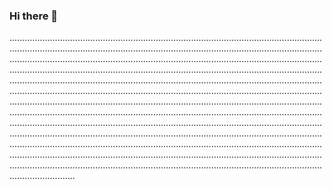 ### Hi there 👋

......................................................................................................................................................................................................................................................................................................................................................................................................................................................................................................................................................................................................................................................................................................................................................................................................................................................................................................................................................................................................................................................................................................................................................................................................................................................................................................................................................................................................................................................................................................................................................................................................................................................................................................